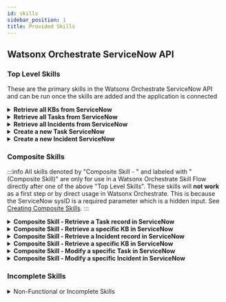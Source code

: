 ```yaml
---
id: skills
sidebar_position: 1
title: Provided Skills
---
```

## Watsonx Orchestrate ServiceNow API
### Top Level Skills
These are the primary skills in the Watsonx Orchestrate ServiceNow API and can be run once the skills are added and the application is connected
<details>
<summary><b>Retrieve all KBs from ServiceNow</b></summary>
Returns all KBs in a table from ServiceNow

WXO name "JC - Retrieve all KBs from ServiceNow"
</details>

<details>
<summary><b>Retrieve all Tasks from ServiceNow</b></summary>
Returns all Tasks in a table from ServiceNow

WXO name "JC - Retrieve all Tasks from ServiceNow"
</details>

<details>
<summary><b>Retrieve all Incidents from ServiceNow</b></summary>
Returns all Incidents in a table from ServiceNow

WXO name "JC - Retrieve all Incidents from ServiceNow"
</details>

<details>
<summary><b>Create a new Task ServiceNow</b></summary>
Creates a new task in ServiceNow

WXO name "JC - Create a new Task in ServiceNow"
 </details>

<details>
<summary><b>Create a new Incident ServiceNow</b></summary>
Creates a new Incident in ServiceNow

WXO name "JC - Create a new Incident in ServiceNow"
 </details>

### Composite Skills

:::info
All skills denoted by "Composite Skill - " and labeled with "(Composite Skill)" are only for use in a Watsonx Orchestrate Skill Flow directly after one of the above "Top Level Skills". These skills will <strong>not work</strong> as a first step or by direct usage in Watsonx Orchestrate. This is because the ServiceNow sysID is a required parameter which is a hidden input. See [Creating Composite Skills](/ImporttoWXO/compositeskills#composite-skills).
:::


<details>
<summary><b>Composite Skill - Retrieve a Task record in ServiceNow</b></summary>
Retrieves a specific task after specifying the sysID as an input parameter in the Skill Flow

WXO name "JC - Retrieve a specific Task in ServiceNow (Composite Skill)"
</details>
<details>
<summary><b>Composite Skill - Retrieve a specific KB in ServiceNow</b></summary>
Retrieves a specific KB after specifying the sysID as an input parameter in the Skill Flow

WXO name "JC - Retrieve a specific KB in ServiceNow (Composite Skill)"
</details>
<details>
<summary><b>Composite Skill - Retrieve a Incident record in ServiceNow</b></summary>
Retrieves a specific Incident after specifying the sysID as an input parameter in the Skill Flow

WXO name "JC - Retrieve a specific Incident in ServiceNow (Composite Skill)"
</details>
<details>
<summary><b>Composite Skill - Retrieve a specific KB in ServiceNow</b></summary>
Retrieves a specific KB after specifying the sysID as an input parameter in the Skill Flow

WXO name "JC - Retrieve a specific KB in ServiceNow (Composite Skill)"
</details>
<details>
<summary><b>Composite Skill - Modify a specific Task in ServiceNow</b></summary>
Modifies a specific Task after specifying the sysID as an input parameter in the Skill Flow

WXO name "JC - Modify a specific Task in ServiceNow (Composite Skill)"
</details>
<details>
<summary><b>Composite Skill - Modify a specific Incident in ServiceNow</b></summary>
Modifies a specific Incident after specifying the sysID as an input parameter in the Skill Flow

WXO name "JC - Modify a specific Incient in ServiceNow (Composite Skill)"
</details>

### Incomplete Skills

<details>
<summary>Non-Functional or Incomplete Skills</summary>

These are skills that you can see commented out in the script either unused or under construction.

##### Skills Under Construction

Create a new KB in ServiceNow (input schema needed for creating a KB)

##### Skills that require the non-friendly input parameter for tableName

:::info
To request table data from ServiceNow, the tableName (incidents, tasks or KBs) must be an input parameter. To do so the user would have to input the exact table name (e.g. for Tasks the user would need to input "sc_task" as the tableName) so these skills have been removed. These are to be used as reference and the path is to be used to specify the tableName needed.
:::

Retrieve table records from ServiceNow

Create a new table record in ServiceNow 

Composite Skill - Retrieve a specific record in ServiceNow

Composite Skill - Modify a specific record in ServiceNow

Composite Skill - Delete a specific record in ServiceNow

#### Delete Skills

:::warning
At this time the Delete skills have a bug. Watsonx Orchestrate does not succsessfuly validate an empty object response as a successful skill. The chat will say the skill has failed. However, the object in ServiceNow will be successfuly deleted.
:::
Composite Skill - Delete a specific record in ServiceNow

Composite Skill - Delete a specific Incident in ServiceNow

Composite Skill - Delete a specific Task in ServiceNow

Composite Skill - Delete a specific KB in ServiceNow

</details>